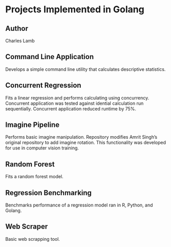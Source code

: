 # Projects Implemented in Golang

## Author

Charles Lamb

## Command Line Application

Develops a simple command line utility that calculates descriptive statistics.

## Concurrent Regression

Fits a linear regression and performs calculating using concurrency.  Concurrent application was tested against idential calculation run sequentially.  Concurrent application reduced runtime by 75%.

## Imagine Pipeline

Performs basic imagine manipulation.  Repository modifies Amrit Singh’s original repository to add imagine rotation.  This functionality was developed for use in computer vision training.  

## Random Forest

Fits a random forest model.

## Regression Benchmarking

Benchmarks performance of a regression model ran in R, Python, and Golang.

## Web Scraper

Basic web scrapping tool.

